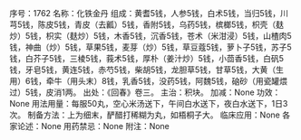 序号：1762
名称：化铁金丹
组成：黄耆5钱，人参5钱，白术5钱，当归5钱，川芎5钱，陈皮5钱，青皮（去瓤）5钱，香附5钱，乌药5钱，槟榔5钱，枳壳（麸炒）5钱，枳实（麸炒）5钱，木香5钱，沉香5钱，苍术（米泔浸）5钱，山楂肉5钱，神曲（炒）5钱，草果5钱，麦芽（炒）5钱，草豆蔻5钱，萝卜子5钱，苏子5钱，白芥子5钱，三棱5钱，莪术5钱，厚朴（姜汁炒）5钱，小茴香5钱，白矾5钱，牙皂5钱，黄连5钱，赤芍5钱，柴胡5钱，龙胆草5钱，甘草5钱，大黄（生用）6钱，牵牛（用头末）8钱，乳香5钱，没药5钱，阿魏5钱，硇砂（用瓷罐煨过）5钱，皮消1两。
出处：《回春》卷三。
主治：积块。
加减：None
功效：None
用法用量：每服50丸，空心米汤送下，午间白水送下，夜白水送下，1日3次。
制备方法：上为细末，酽醋打稀糊为丸，如梧桐子大。
临床应用：None
各家论述：None
用药禁忌：None
附注：None
